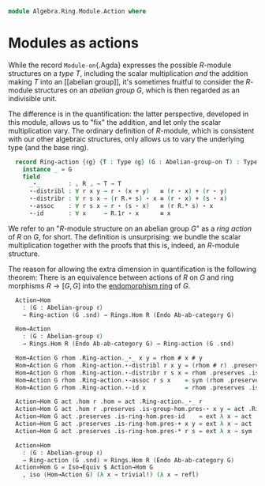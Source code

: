 <!--
```agda
open import Algebra.Group.Notation
open import Algebra.Ring.Module
open import Algebra.Group.Ab
open import Algebra.Group
open import Algebra.Ring

open import Cat.Displayed.Univalence.Thin
open import Cat.Abelian.Base
open import Cat.Abelian.Endo
open import Cat.Prelude hiding (_+_)
```
-->

```agda
module Algebra.Ring.Module.Action where
```

# Modules as actions

While the record `Module-on`{.Agda} expresses the possible $R$-module
structures on a _type_ $T$, including the scalar multiplication _and_
the addition making $T$ into an [[abelian group]], it's sometimes
fruitful to consider the $R$-module structures on an _abelian group_
$G$, which is then regarded as an indivisible unit.

The difference is in the quantification: the latter perspective,
developed in this module, allows us to "fix" the addition, and let only
the scalar multiplication vary. The ordinary definition of $R$-module,
which is consistent with our other algebraic structures, only allows us
to vary the underlying type (and the base ring).

<!--
```agda
module _ {ℓ} (R : Ring ℓ) where
  private module R = Ring-on (R .snd)
  open Additive-notation ⦃ ... ⦄
```
-->

```agda
  record Ring-action {ℓg} {T : Type ℓg} (G : Abelian-group-on T) : Type (ℓ ⊔ ℓg) where
    instance _ = G
    field
      _⋆_        : ⌞ R ⌟ → T → T
      ⋆-distribl : ∀ r x y → r ⋆ (x + y)   ≡ (r ⋆ x) + (r ⋆ y)
      ⋆-distribr : ∀ r s x → (r R.+ s) ⋆ x ≡ (r ⋆ x) + (s ⋆ x)
      ⋆-assoc    : ∀ r s x → r ⋆ (s ⋆ x)   ≡ (r R.* s) ⋆ x
      ⋆-id       : ∀ x     → R.1r ⋆ x      ≡ x
```

We refer to an "$R$-module structure on an abelian group $G$" as a _ring
action_ of $R$ on $G$, for short. The definition is unsurprising: we
bundle the scalar multiplication together with the proofs that this is,
indeed, an $R$-module structure.

<!--
```agda
  Action→Module-on
    : ∀ {ℓg} {T : Type ℓg} {G : Abelian-group-on T}
    → Ring-action G → Module-on R T
  Action→Module : ∀ {ℓg} (G : Abelian-group ℓg)
    → Ring-action (G .snd) → Module R ℓg

  Action→Module-on {G = G} act = mod where
    instance _ = G
    mod : Module-on R _
    mod .Module-on._+_ = _
    mod .Module-on._⋆_ = act .Ring-action._⋆_
    mod .Module-on.has-is-mod = record
      { has-is-ab = G .Abelian-group-on.has-is-ab ; Ring-action act }

  Action→Module G act .fst = G .fst
  Action→Module G act .snd = Action→Module-on act
```
-->

The reason for allowing the extra dimension in quantification is the
following theorem: There is an equivalence between actions of $R$ on $G$
and ring morphisms $R \to [G,G]$ into the [endomorphism ring] of $G$.

[endomorphism ring]: Cat.Abelian.Endo.html

```agda
  Action→Hom
    : (G : Abelian-group ℓ)
    → Ring-action (G .snd) → Rings.Hom R (Endo Ab-ab-category G)

  Hom→Action
    : (G : Abelian-group ℓ)
    → Rings.Hom R (Endo Ab-ab-category G) → Ring-action (G .snd)
```

```agda
  Hom→Action G rhom .Ring-action._⋆_ x y = rhom # x # y
  Hom→Action G rhom .Ring-action.⋆-distribl r x y = (rhom # r) .preserves .is-group-hom.pres-⋆ _ _
  Hom→Action G rhom .Ring-action.⋆-distribr r s x = rhom .preserves .is-ring-hom.pres-+ r s #ₚ x
  Hom→Action G rhom .Ring-action.⋆-assoc r s x    = sym (rhom .preserves .is-ring-hom.pres-* r s #ₚ x)
  Hom→Action G rhom .Ring-action.⋆-id x           = rhom .preserves .is-ring-hom.pres-id #ₚ x

  Action→Hom G act .hom r .hom = act .Ring-action._⋆_ r
  Action→Hom G act .hom r .preserves .is-group-hom.pres-⋆ x y = act .Ring-action.⋆-distribl r x y
  Action→Hom G act .preserves .is-ring-hom.pres-id    = ext λ x → act .Ring-action.⋆-id _
  Action→Hom G act .preserves .is-ring-hom.pres-+ x y = ext λ x → act .Ring-action.⋆-distribr _ _ _
  Action→Hom G act .preserves .is-ring-hom.pres-* r s = ext λ x → sym (act .Ring-action.⋆-assoc _ _ _)

  Action≃Hom
    : (G : Abelian-group ℓ)
    → Ring-action (G .snd) ≃ Rings.Hom R (Endo Ab-ab-category G)
  Action≃Hom G = Iso→Equiv $ Action→Hom G
    , iso (Hom→Action G) (λ x → trivial!) (λ x → refl)
```
